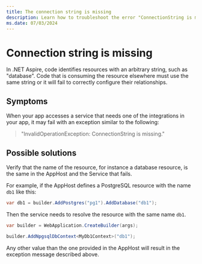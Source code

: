 ```yaml
---
title: The connection string is missing
description: Learn how to troubleshoot the error "ConnectionString is missing" during execution of your app.
ms.date: 07/03/2024
---
```


# Connection string is missing

In .NET Aspire, code identifies resources with an arbitrary string, such as "database". Code that is consuming the resource elsewhere must use the same string or it will fail to correctly configure their relationships.

## Symptoms

When your app accesses a service that needs one of the integrations in your app, it may fail with an exception similar to the following:

> "InvalidOperationException: ConnectionString is missing."

## Possible solutions

Verify that the name of the resource, for instance a database resource, is the same in the AppHost and the Service that fails.

For example, if the AppHost defines a PostgreSQL resource with the name `db1` like this:

```csharp
var db1 = builder.AddPostgres("pg1").AddDatabase("db1");
```

Then the service needs to resolve the resource with the same name `db1`.

```csharp
var builder = WebApplication.CreateBuilder(args);

builder.AddNpgsqlDbContext<MyDb1Context>("db1");
```

Any other value than the one provided in the AppHost will result in the exception message described above.
